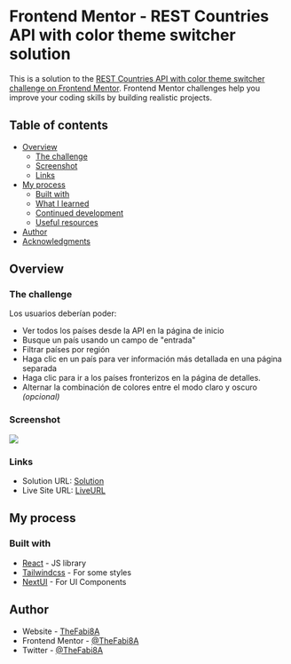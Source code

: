 # Frontend Mentor - REST Countries API with color theme switcher solution

This is a solution to the [REST Countries API with color theme switcher challenge on Frontend Mentor](https://www.frontendmentor.io/challenges/rest-countries-api-with-color-theme-switcher-5cacc469fec04111f7b848ca). Frontend Mentor challenges help you improve your coding skills by building realistic projects.

## Table of contents

- [Overview](#overview)
  - [The challenge](#the-challenge)
  - [Screenshot](#screenshot)
  - [Links](#links)
- [My process](#my-process)
  - [Built with](#built-with)
  - [What I learned](#what-i-learned)
  - [Continued development](#continued-development)
  - [Useful resources](#useful-resources)
- [Author](#author)
- [Acknowledgments](#acknowledgments)

## Overview

### The challenge

Los usuarios deberían poder:

- Ver todos los países desde la API en la página de inicio
- Busque un país usando un campo de "entrada"
- Filtrar países por región
- Haga clic en un país para ver información más detallada en una página separada
- Haga clic para ir a los países fronterizos en la página de detalles.
- Alternar la combinación de colores entre el modo claro y oscuro _(opcional)_

### Screenshot

![](./screenshot.jpg)

### Links

- Solution URL: [Solution](https://your-solution-url.com)
- Live Site URL: [LiveURL](https://rest-countries-thefabi8a.vercel.app/)

## My process

### Built with

- [React](https://reactjs.org/) - JS library
- [Tailwindcss]() - For some styles
- [NextUI](https://nextui.org/) - For UI Components

## Author

- Website - [TheFabi8A](https://www.thefabi8a.dev)
- Frontend Mentor - [@TheFabi8A](https://www.frontendmentor.io/profile/TheFabi8A)
- Twitter - [@TheFabi8A](https://twitter.com/TheFabi8ADev)
